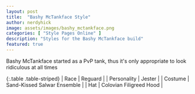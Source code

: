 ```yaml
---
layout: post
title:  "Bashy McTankface Style"
author: nerdyhick
image: assets/images/bashy_mctankface.png
categories: [ "Style Pages Online" ]
description: "Styles for the Bashy McTankface build"
featured: true
---
```


Bashy McTankface started as a PvP tank, thus it's only appropriate to look ridiculous at all times

{:.table .table-striped}
| Race | Reguard |
| Personality | Jester |
| Costume | Sand-Kissed Salwar Ensemble |
| Hat | Colovian Filigreed Hood |
